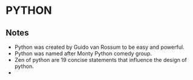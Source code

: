 # PYTHON
## Notes

- Python was created by Guido van Rossum to be easy and powerful.
- Python was named after Monty Python comedy group.
- Zen of python are 19 concise statements that influence the design of python.
- 

